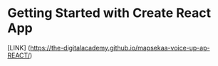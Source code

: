 # Getting Started with Create React App

[LINK] (https://the-digitalacademy.github.io/mapsekaa-voice-up-ap-REACT/)
